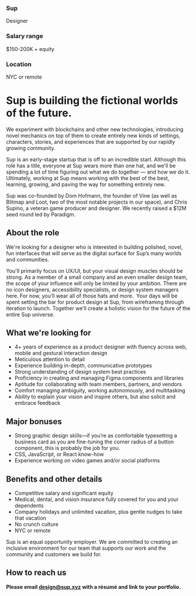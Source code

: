 ### Sup
Designer

### Salary range
$150-200K + equity

### Location
NYC or remote

# Sup is building the fictional worlds of the future.
We experiment with blockchains and other new technologies, introducing novel mechanics on top of them to create entirely new kinds of settings, characters, stories, and experiences that are supported by our rapidly growing community.

Sup is an early-stage startup that is off to an incredible start. Although this role has a title, everyone at Sup wears more than one hat, and we'll be spending a lot of time figuring out what we do together — and how we do it. Ultimately, working at Sup means working with the best of the best, learning, growing, and paving the way for something entirely new.

Sup was co-founded by Dom Hofmann, the founder of Vine (as well as Blitmap and Loot, two of the most notable projects in our space), and Chris Supino, a veteran game producer and designer. We recently raised a $12M seed round led by Paradigm.

## About the role

We're looking for a designer who is interested in building polished, novel, fun interfaces that will serve as the digital surface for Sup’s many worlds and communities.

You'll primarily focus on UX/UI, but your visual design muscles should be strong. As a member of a small company and an even smaller design team, the scope of your influence will only be limited by your ambition. There are no icon designers, accessibility specialists, or design system managers here. For now, you’ll wear all of those hats and more.  Your days will be spent setting the bar for product design at Sup, from wireframing through iteration to launch. Together we’ll create a holistic vision for the future of the entire Sup universe.

## What we're looking for

- 4+ years of experience as a product designer with fluency across web, mobile and gestural interaction design
- Meticulous attention to detail
- Experience building in-depth, communicative prototypes
- Strong understanding of design system best practices
- Proficiency in creating and managing Figma components and libraries
- Aptitude for collaborating with team members, partners, and vendors
- Comfort managing ambiguity, working autonomously, and multitasking
- Ability to explain your vision and inspire others, but also solicit and embrace feedback

## Major bonuses
- Strong graphic design skills—if you’re as comfortable typesetting a business card as you are fine-tuning the corner radius of a button component, this is probably the job for you.
- CSS, JavaScript, or React know-how
- Experience working on video games and/or social platforms

## Benefits and other details
- Competitive salary and significant equity
- Medical, dental, and vision insurance fully covered for you and your dependents
- Company holidays and unlimited vacation, plus gentle nudges to take that vacation
- No crunch culture
- NYC or remote
 
Sup is an equal opportunity employer. We are committed to creating an inclusive environment for our team that supports our work and the community and customers we build for.

## How to reach us

**Please email design@sup.xyz with a résumé and link to your portfolio.**
